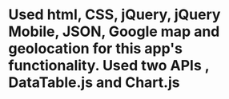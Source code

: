 # Used html, CSS, jQuery, jQuery Mobile, JSON, Google map and geolocation for this app's functionality. Used two APIs , DataTable.js and Chart.js
